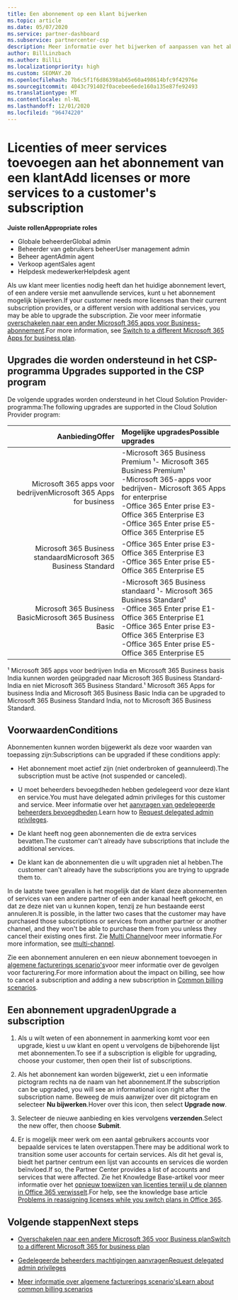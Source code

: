 ```yaml
---
title: Een abonnement op een klant bijwerken
ms.topic: article
ms.date: 05/07/2020
ms.service: partner-dashboard
ms.subservice: partnercenter-csp
description: Meer informatie over het bijwerken of aanpassen van het abonnement van een klant. Voeg meer licenties toe of ga naar een andere versie met meer services.
author: BillLinzbach
ms.author: BillLi
ms.localizationpriority: high
ms.custom: SEOMAY.20
ms.openlocfilehash: 7b6c5f1f6d86398ab65e60a498614bfc9f42976e
ms.sourcegitcommit: 4043c791402f0acebee6ede160a135e87fe92493
ms.translationtype: MT
ms.contentlocale: nl-NL
ms.lasthandoff: 12/01/2020
ms.locfileid: "96474220"
---
```

# <a name="add-licenses-or-more-services-to-a-customers-subscription"></a><span data-ttu-id="af1a0-104">Licenties of meer services toevoegen aan het abonnement van een klant</span><span class="sxs-lookup"><span data-stu-id="af1a0-104">Add licenses or more services to a customer's subscription</span></span>

<span data-ttu-id="af1a0-105">**Juiste rollen**</span><span class="sxs-lookup"><span data-stu-id="af1a0-105">**Appropriate roles**</span></span>

- <span data-ttu-id="af1a0-106">Globale beheerder</span><span class="sxs-lookup"><span data-stu-id="af1a0-106">Global admin</span></span>
- <span data-ttu-id="af1a0-107">Beheerder van gebruikers beheer</span><span class="sxs-lookup"><span data-stu-id="af1a0-107">User management admin</span></span>
- <span data-ttu-id="af1a0-108">Beheer agent</span><span class="sxs-lookup"><span data-stu-id="af1a0-108">Admin agent</span></span>
- <span data-ttu-id="af1a0-109">Verkoop agent</span><span class="sxs-lookup"><span data-stu-id="af1a0-109">Sales agent</span></span>
- <span data-ttu-id="af1a0-110">Helpdesk medewerker</span><span class="sxs-lookup"><span data-stu-id="af1a0-110">Helpdesk agent</span></span>

<span data-ttu-id="af1a0-111">Als uw klant meer licenties nodig heeft dan het huidige abonnement levert, of een andere versie met aanvullende services, kunt u het abonnement mogelijk bijwerken.</span><span class="sxs-lookup"><span data-stu-id="af1a0-111">If your customer needs more licenses than their current subscription provides, or a different version with additional services, you may be able to upgrade the subscription.</span></span> <span data-ttu-id="af1a0-112">Zie voor meer informatie [overschakelen naar een ander Microsoft 365 apps voor Business-abonnement](/microsoft-365/commerce/subscriptions/switch-to-a-different-plan).</span><span class="sxs-lookup"><span data-stu-id="af1a0-112">For more information, see [Switch to a different Microsoft 365 Apps for business plan](/microsoft-365/commerce/subscriptions/switch-to-a-different-plan).</span></span>

## <a name="upgrades-supported-in-the-csp-program"></a><span data-ttu-id="af1a0-113">Upgrades die worden ondersteund in het CSP-programma <a id="upgradesubscription"></a></span><span class="sxs-lookup"><span data-stu-id="af1a0-113">Upgrades supported in the CSP program <a id="upgradesubscription"></a></span></span>

<span data-ttu-id="af1a0-114">De volgende upgrades worden ondersteund in het Cloud Solution Provider-programma:</span><span class="sxs-lookup"><span data-stu-id="af1a0-114">The following upgrades are supported in the Cloud Solution Provider program:</span></span>

| <span data-ttu-id="af1a0-115">Aanbieding</span><span class="sxs-lookup"><span data-stu-id="af1a0-115">Offer</span></span> | <span data-ttu-id="af1a0-116">Mogelijke upgrades</span><span class="sxs-lookup"><span data-stu-id="af1a0-116">Possible upgrades</span></span>|
|---:|:---|
| <span data-ttu-id="af1a0-117">Microsoft 365 apps voor bedrijven</span><span class="sxs-lookup"><span data-stu-id="af1a0-117">Microsoft 365 Apps for business</span></span>   | <span data-ttu-id="af1a0-118">-Microsoft 365 Business Premium ¹</span><span class="sxs-lookup"><span data-stu-id="af1a0-118">- Microsoft 365 Business Premium¹</span></span> <br/>  <span data-ttu-id="af1a0-119">-Microsoft 365-apps voor bedrijven</span><span class="sxs-lookup"><span data-stu-id="af1a0-119">- Microsoft 365 Apps for enterprise</span></span> <br/> <span data-ttu-id="af1a0-120">-Office 365 Enter prise E3</span><span class="sxs-lookup"><span data-stu-id="af1a0-120">- Office 365 Enterprise E3</span></span> <br/> <span data-ttu-id="af1a0-121">-Office 365 Enter prise E5</span><span class="sxs-lookup"><span data-stu-id="af1a0-121">- Office 365 Enterprise E5</span></span> <br/> |
| <span data-ttu-id="af1a0-122">Microsoft 365 Business standaard</span><span class="sxs-lookup"><span data-stu-id="af1a0-122">Microsoft 365 Business Standard</span></span>    | <span data-ttu-id="af1a0-123">-Office 365 Enter prise E3</span><span class="sxs-lookup"><span data-stu-id="af1a0-123">- Office 365 Enterprise E3</span></span> <br/> <span data-ttu-id="af1a0-124">-Office 365 Enter prise E5</span><span class="sxs-lookup"><span data-stu-id="af1a0-124">- Office 365 Enterprise E5</span></span> <br/> |
| <span data-ttu-id="af1a0-125">Microsoft 365 Business Basic</span><span class="sxs-lookup"><span data-stu-id="af1a0-125">Microsoft 365 Business Basic</span></span> | <span data-ttu-id="af1a0-126">-Microsoft 365 Business standaard ¹</span><span class="sxs-lookup"><span data-stu-id="af1a0-126">- Microsoft 365 Business Standard¹</span></span> <br/> <span data-ttu-id="af1a0-127">-Office 365 Enter prise E1</span><span class="sxs-lookup"><span data-stu-id="af1a0-127">- Office 365 Enterprise E1</span></span> <br/> <span data-ttu-id="af1a0-128">-Office 365 Enter prise E3</span><span class="sxs-lookup"><span data-stu-id="af1a0-128">- Office 365 Enterprise E3</span></span><br/> <span data-ttu-id="af1a0-129">-Office 365 Enter prise E5</span><span class="sxs-lookup"><span data-stu-id="af1a0-129">- Office 365 Enterprise E5</span></span> <br/> |

<span data-ttu-id="af1a0-130">¹ Microsoft 365 apps voor bedrijven India en Microsoft 365 Business basis India kunnen worden geüpgraded naar Microsoft 365 Business Standard-India en niet Microsoft 365 Business Standard.</span><span class="sxs-lookup"><span data-stu-id="af1a0-130">¹ Microsoft 365 Apps for business India and Microsoft 365 Business Basic India can be upgraded to Microsoft 365 Business Standard India, not to Microsoft 365 Business Standard.</span></span>


## <a name="conditions"></a><span data-ttu-id="af1a0-131">Voorwaarden</span><span class="sxs-lookup"><span data-stu-id="af1a0-131">Conditions</span></span>

<span data-ttu-id="af1a0-132">Abonnementen kunnen worden bijgewerkt als deze voor waarden van toepassing zijn:</span><span class="sxs-lookup"><span data-stu-id="af1a0-132">Subscriptions can be upgraded if these conditions apply:</span></span>

- <span data-ttu-id="af1a0-133">Het abonnement moet actief zijn (niet onderbroken of geannuleerd).</span><span class="sxs-lookup"><span data-stu-id="af1a0-133">The subscription must be active (not suspended or canceled).</span></span>

- <span data-ttu-id="af1a0-134">U moet beheerders bevoegdheden hebben gedelegeerd voor deze klant en service.</span><span class="sxs-lookup"><span data-stu-id="af1a0-134">You must have delegated admin privileges for this customer and service.</span></span> <span data-ttu-id="af1a0-135">Meer informatie over het [aanvragen van gedelegeerde beheerders bevoegdheden](request-a-relationship-with-a-customer.md).</span><span class="sxs-lookup"><span data-stu-id="af1a0-135">Learn how to [Request delegated admin privileges](request-a-relationship-with-a-customer.md).</span></span>

- <span data-ttu-id="af1a0-136">De klant heeft nog geen abonnementen die de extra services bevatten.</span><span class="sxs-lookup"><span data-stu-id="af1a0-136">The customer can't already have subscriptions that include the additional services.</span></span>

- <span data-ttu-id="af1a0-137">De klant kan de abonnementen die u wilt upgraden niet al hebben.</span><span class="sxs-lookup"><span data-stu-id="af1a0-137">The customer can't already have the subscriptions you are trying to upgrade them to.</span></span>

<span data-ttu-id="af1a0-138">In de laatste twee gevallen is het mogelijk dat de klant deze abonnementen of services van een andere partner of een ander kanaal heeft gekocht, en dat ze deze niet van u kunnen kopen, tenzij ze hun bestaande eerst annuleren.</span><span class="sxs-lookup"><span data-stu-id="af1a0-138">It is possible, in the latter two cases that the customer may have purchased those subscriptions or services from another partner or another channel, and they won't be able to purchase them from you unless they cancel their existing ones first.</span></span> <span data-ttu-id="af1a0-139">Zie [Multi Channel](multichannel.md)voor meer informatie.</span><span class="sxs-lookup"><span data-stu-id="af1a0-139">For more information, see [multi-channel](multichannel.md).</span></span>

<span data-ttu-id="af1a0-140">Zie een abonnement annuleren en een nieuw abonnement toevoegen in [algemene facturerings scenario's](common-billing-scenarios.md)voor meer informatie over de gevolgen voor facturering.</span><span class="sxs-lookup"><span data-stu-id="af1a0-140">For more information about the impact on billing, see how to cancel a subscription and adding a new subscription in [Common billing scenarios](common-billing-scenarios.md).</span></span>

## <a name="upgrade-a-subscription"></a><span data-ttu-id="af1a0-141">Een abonnement upgraden</span><span class="sxs-lookup"><span data-stu-id="af1a0-141">Upgrade a subscription</span></span>

1. <span data-ttu-id="af1a0-142">Als u wilt weten of een abonnement in aanmerking komt voor een upgrade, kiest u uw klant en opent u vervolgens de bijbehorende lijst met abonnementen.</span><span class="sxs-lookup"><span data-stu-id="af1a0-142">To see if a subscription is eligible for upgrading, choose your customer, then open their list of subscriptions.</span></span>

2. <span data-ttu-id="af1a0-143">Als het abonnement kan worden bijgewerkt, ziet u een informatie pictogram rechts na de naam van het abonnement.</span><span class="sxs-lookup"><span data-stu-id="af1a0-143">If the subscription can be upgraded, you will see an informational icon right after the subscription name.</span></span> <span data-ttu-id="af1a0-144">Beweeg de muis aanwijzer over dit pictogram en selecteer **Nu bijwerken**.</span><span class="sxs-lookup"><span data-stu-id="af1a0-144">Hover over this icon, then select **Upgrade now**.</span></span>

3. <span data-ttu-id="af1a0-145">Selecteer de nieuwe aanbieding en kies vervolgens **verzenden**.</span><span class="sxs-lookup"><span data-stu-id="af1a0-145">Select the new offer, then choose **Submit**.</span></span>

4. <span data-ttu-id="af1a0-146">Er is mogelijk meer werk om een aantal gebruikers accounts voor bepaalde services te laten overstappen.</span><span class="sxs-lookup"><span data-stu-id="af1a0-146">There may be additional work to transition some user accounts for certain services.</span></span> <span data-ttu-id="af1a0-147">Als dit het geval is, biedt het partner centrum een lijst van accounts en services die worden beïnvloed.</span><span class="sxs-lookup"><span data-stu-id="af1a0-147">If so, the Partner Center provides a list of accounts and services that were affected.</span></span> <span data-ttu-id="af1a0-148">Zie het Knowledge Base-artikel voor meer informatie over het [opnieuw toewijzen van licenties terwijl u de plannen in Office 365 verwisselt](/microsoft-365/commerce/subscriptions/switch-to-a-different-plan).</span><span class="sxs-lookup"><span data-stu-id="af1a0-148">For help, see the knowledge base article [Problems in reassigning licenses while you switch plans in Office 365](/microsoft-365/commerce/subscriptions/switch-to-a-different-plan).</span></span>


## <a name="next-steps"></a><span data-ttu-id="af1a0-149">Volgende stappen</span><span class="sxs-lookup"><span data-stu-id="af1a0-149">Next steps</span></span>

- [<span data-ttu-id="af1a0-150">Overschakelen naar een andere Microsoft 365 voor Business plan</span><span class="sxs-lookup"><span data-stu-id="af1a0-150">Switch to a different Microsoft 365 for business plan</span></span>](/microsoft-365/commerce/subscriptions/switch-to-a-different-plan)

- [<span data-ttu-id="af1a0-151">Gedelegeerde beheerders machtigingen aanvragen</span><span class="sxs-lookup"><span data-stu-id="af1a0-151">Request delegated admin privileges</span></span>](request-a-relationship-with-a-customer.md)

- [<span data-ttu-id="af1a0-152">Meer informatie over algemene facturerings scenario's</span><span class="sxs-lookup"><span data-stu-id="af1a0-152">Learn about common billing scenarios</span></span>](common-billing-scenarios.md)

